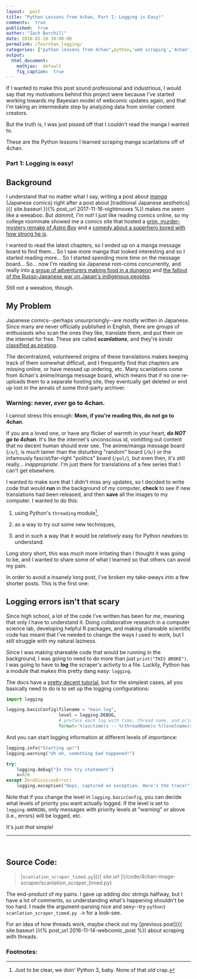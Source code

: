 ```yaml
---
layout:  post
title: "Python Lessons from 4chan, Part I: Logging is Easy!"
comments:  true
published:  true
author: "Zach Burchill"
date: 2018-02-10 10:00:00
permalink: /fourchan_logging/
categories: ["python lessons from 4chan",python,'web scraping','4chan','manga','webcomics',logging]
output:
  html_document:
    mathjax:  default
    fig_caption:  true
---
```




If I wanted to make this post sound professional and industrious, I would say that my motivations behind this project were because I've started working towards my Bayesian model of webcomic updates again, and that I'm taking an intermediate step by analyzing data from similar content creators.

But the truth is, I was just pissed off that I couldn't read the manga I wanted to. 

These are the Python lessons I learned scraping manga scanlations off of 4chan.

### Part 1: Logging is easy!

<!--more-->

## Background

I understand that no matter what I say, writing a post about _[manga](https://en.wikipedia.org/wiki/Manga)_ (Japanese comics) right after a post about [traditional Japanese aesthetics]({{ site.baseurl }}{% post_url 2017-11-16-nightmoves %}) makes me seem like a weeaboo. But _dammit, I'm not!_ I just like reading comics online, so my college roommate showed me a comics site that hosted a [grim, murder-mystery remake of _Astro Boy_](https://en.wikipedia.org/wiki/Pluto_(manga)) and a [comedy about a superhero bored with how strong he is](https://en.wikipedia.org/wiki/One-Punch_Man). 

I wanted to read the latest chapters, so I ended up on a manga message board to find them... So I saw more manga that looked interesting and so I started reading more... So I started spending more time on the message board... So... now I'm reading six Japanese rom-coms concurrently, and really into [a group of adventurers making food in a dungeon](https://en.wikipedia.org/wiki/Delicious_in_Dungeon) and [the fallout of the Russo-Japanese war on Japan's indigenous peoples](https://en.wikipedia.org/wiki/Golden_Kamuy). 

Still not a weeaboo, though.

## My Problem

Japanese comics--perhaps unsurprisingly--are mostly written in Japanese. Since many are never officially published in English, there are groups of enthusiasts who scan the ones they like, translate them, and put them on the internet for free. These are called _**scanlations**_, and they're _kinda_ [classified as pirating](https://en.wikipedia.org/wiki/Scanlation#Legal_action).

The decentralized, volunteered origins of these translations makes keeping track of them somewhat difficult, and I frequently find that chapters are missing online, or have messed up ordering, etc. Many scanlations come from 4chan's anime/manga message board, which means that if no one re-uploads them to a separate hosting site, they eventually get deleted or end up lost in the annals of some third-party archiver.

### Warning: never, _ever_ go to 4chan.

I cannot stress this enough: **Mom, if you're reading this, do _not_ go to 4chan**.

If you are a loved one, or have any flicker of warmth in your heart, _**do NOT go to 4chan**_.  It's like the internet's unconscious id, vomitting out content that no decent human should ever see. The anime/manga message board (`/a/`), is _much_ tamer than the disturbing "random" board (`/b/`) or the infamously fascist/far-right "politics" board (`/pol/`), but even then, it's still really... _inappropriate_. I'm just there for translations of a few series that I can't get elsewhere.

I wanted to make sure that I didn't miss any updates, so I decided to write code that would **run** in the background of my computer, **check** to see if new translations had been released, and then **save** all the images to my computer. I wanted to do this: 

1. using Python's `threading` module[^1], 

2. as a way to try out some new techniques,

3. and in such a way that it would be _relatively_ easy for Python newbies to understand.

Long story short, this was _much_ more irritating than I thought it was going to be, and I wanted to share some of what I learned so that others can avoid my pain.

In order to avoid a insanely long post, I've broken my take-aways into a few shorter posts.  This is the first one: 

## Logging errors isn't that scary 

Since high school, a lot of the code I've written has been for _me_, meaning that only I have to understand it. Doing collaborative research in a computer science lab, developing helpful R packages, and making shareable scientific code has meant that I've needed to change the ways I used to work, but I still struggle with my natural laziness.

Since I was making shareable code that would be running in the background, I was going to need to do more than just `print("THIS BROKE")`. I was going to have to **log** the scraper's activity to a file. Luckily, Python has a module that makes this pretty dang easy: `logging`.

The docs have a [pretty decent tutorial](https://docs.python.org/3/howto/logging.html#logging-basic-tutorial), but for the simplest cases, all you basically need to do is to set up the logging configurations:

```python
import logging

logging.basicConfig(filename = "main.log", 
                    level = logging.DEBUG, 
                    # preface each log with time, thread name, and priority level
                    format='%(asctime)s -- %(threadName)s %(levelname)s %(message)s')
```

And you can start logging information at different levels of importance:
                    
```python
logging.info("Starting up!")
logging.warning("Uh oh, something bad happened!")

try:
    logging.debug("In the try statement")
    x=0/0
except ZeroDivisionError:
    logging.exception("Oops, captured an exception. Here's the trace!")
```

Note that if you change the level in `logging.basicConfig`, you can decide what levels of priority you want actually logged. If the level is set to `logging.WARNING`, only messages with priority levels at "warning" or above (i.e., errors) will be logged, etc.

It's just _that_ simple!

<hr />
<br />

## Source Code:

> [`scanlation_scraper_timed.py`]({{ site.url }}/code/4chan-image-scraper/scanlation_scraper_timed.py)

The end-product of my pains. I gave up adding doc strings halfway, but I have a lot of comments, so understanding what's happening shouldn't be too hard. I made the argument-parsing nice and sexy--try `python3 scanlation_scraper_timed.py -h` for a look-see. 

For an idea of how threads work, maybe check out my [previous post]({{ site.baseurl }}{% post_url 2016-11-14-webcomic_post %}) about scraping with threads.


### Footnotes:

[^1]: Just to be clear, we doin' Python 3, baby. None of that _old_ crap.


